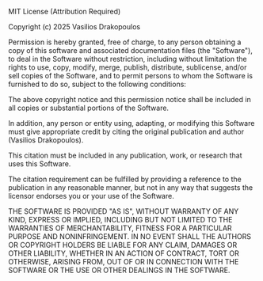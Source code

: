MIT License (Attribution Required)

Copyright (c) 2025 Vasilios Drakopoulos

Permission is hereby granted, free of charge, to any person obtaining a copy
of this software and associated documentation files (the "Software"), to deal
in the Software without restriction, including without limitation the rights
to use, copy, modify, merge, publish, distribute, sublicense, and/or sell
copies of the Software, and to permit persons to whom the Software is
furnished to do so, subject to the following conditions:

The above copyright notice and this permission notice shall be included in all
copies or substantial portions of the Software.

In addition, any person or entity using, adapting, or modifying this Software
must give appropriate credit by citing the original publication and author (Vasilios Drakopoulos).

This citation must be included in any publication, work, or research that uses this Software.

The citation requirement can be fulfilled by providing a reference to the publication in any reasonable manner, 
but not in any way that suggests the licensor endorses you or your use of the Software.

THE SOFTWARE IS PROVIDED "AS IS", WITHOUT WARRANTY OF ANY KIND, EXPRESS OR
IMPLIED, INCLUDING BUT NOT LIMITED TO THE WARRANTIES OF MERCHANTABILITY,
FITNESS FOR A PARTICULAR PURPOSE AND NONINFRINGEMENT. IN NO EVENT SHALL THE
AUTHORS OR COPYRIGHT HOLDERS BE LIABLE FOR ANY CLAIM, DAMAGES OR OTHER
LIABILITY, WHETHER IN AN ACTION OF CONTRACT, TORT OR OTHERWISE, ARISING FROM,
OUT OF OR IN CONNECTION WITH THE SOFTWARE OR THE USE OR OTHER DEALINGS IN THE
SOFTWARE.

